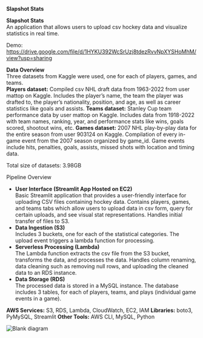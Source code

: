 <strong>Slapshot Stats</strong>

<strong>Slapshot Stats</strong> <br>
An application that allows users to upload csv hockey data and visualize statistics in real time.

Demo: https://drive.google.com/file/d/1HYKU392WcSrUzj8tdezRvvNpXYSHoMhM/view?usp=sharing 

<strong>Data Overview</strong> <br>
Three datasets from Kaggle were used, one for each of players, games, and teams. <br>
**Players dataset:** Compiled csv NHL draft data from 1963-2022 from user mattop on Kaggle. Includes the player’s name, the team the player was drafted to, the player’s nationality, position, and age, as well as career statistics like goals and assists.
**Teams dataset:** Stanley Cup team performance data by user mattop on Kaggle. Includes data from 1918-2022 with team names, ranking, year, and performance stats like wins, goals scored, shootout wins, etc.
**Games dataset:** 2007 NHL play-by-play data for the entire season from user 903124 on Kaggle. Compilation of every in-game event from the 2007 season organized by game_id. Game events include hits, penalties, goals, assists, missed shots with location and timing data.

Total size of datasets: 3.98GB

Pipeline Overview
- **User Interface (Streamlit App Hosted on EC2)** <br>
Basic Streamlit application that provides a user-friendly interface for uploading CSV files containing hockey data.
Contains players, games, and teams tabs which allow users to upload data in csv form, query for certain uploads, and see visual stat representations.
Handles initial transfer of files to S3.
- **Data Ingestion (S3)** <br>
Includes 3 buckets, one for each of the statistical categories.
The upload event triggers a lambda function for processing.
- **Serverless Processing (Lambda)** <br>
The Lambda function extracts the csv file from the S3 bucket, transforms the data, and processes the data.
Handles column renaming, data cleaning such as removing null rows, and uploading the cleaned data to an RDS instance.
- **Data Storage (RDS)** <br>
The processed data is stored in a MySQL instance. The database includes 3 tables, for each of players, teams, and plays (individual game events in a game).

**AWS Services:** S3, RDS, Lambda, CloudWatch, EC2, IAM
**Libraries:** boto3, PyMySQL, Streamlit
**Other Tools:** AWS CLI, MySQL, Python

![Blank diagram](https://github.com/user-attachments/assets/afaa8eb3-fdf9-4343-b25f-e214831363aa)
